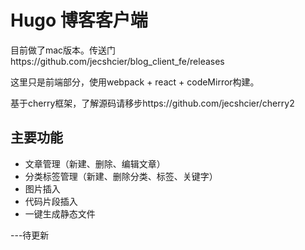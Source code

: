 # Hugo 博客客户端

目前做了mac版本。传送门https://github.com/jecshcier/blog_client_fe/releases

这里只是前端部分，使用webpack + react + codeMirror构建。

基于cherry框架，了解源码请移步https://github.com/jecshcier/cherry2



## 主要功能

- 文章管理（新建、删除、编辑文章）
- 分类标签管理（新建、删除分类、标签、关键字）
- 图片插入
- 代码片段插入
- 一键生成静态文件

---待更新         
